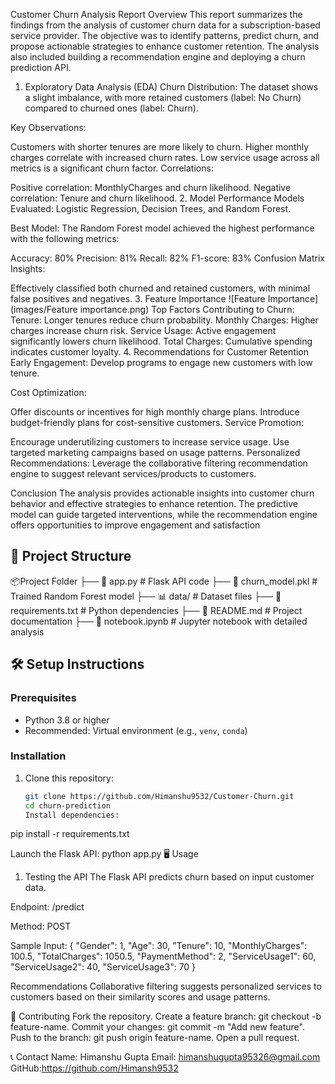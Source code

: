 
Customer Churn Analysis Report
Overview
This report summarizes the findings from the analysis of customer churn data for a subscription-based service provider. The objective was to identify patterns, predict churn, and propose actionable strategies to enhance customer retention. The analysis also included building a recommendation engine and deploying a churn prediction API.

1. Exploratory Data Analysis (EDA)
Churn Distribution:
The dataset shows a slight imbalance, with more retained customers (label: No Churn) compared to churned ones (label: Churn).

Key Observations:

Customers with shorter tenures are more likely to churn.
Higher monthly charges correlate with increased churn rates.
Low service usage across all metrics is a significant churn factor.
Correlations:

Positive correlation: MonthlyCharges and churn likelihood.
Negative correlation: Tenure and churn likelihood.
2. Model Performance
Models Evaluated:
Logistic Regression, Decision Trees, and Random Forest.

Best Model:
The Random Forest model achieved the highest performance with the following metrics:

Accuracy: 80%
Precision: 81%
Recall: 82%
F1-score: 83%
Confusion Matrix Insights:

Effectively classified both churned and retained customers, with minimal false positives and negatives.
3. Feature Importance
![Feature Importance](images/Feature importance.png)
Top Factors Contributing to Churn:
Tenure: Longer tenures reduce churn probability.
Monthly Charges: Higher charges increase churn risk.
Service Usage: Active engagement significantly lowers churn likelihood.
Total Charges: Cumulative spending indicates customer loyalty.
4. Recommendations for Customer Retention
Early Engagement:
Develop programs to engage new customers with low tenure.

Cost Optimization:

Offer discounts or incentives for high monthly charge plans.
Introduce budget-friendly plans for cost-sensitive customers.
Service Promotion:

Encourage underutilizing customers to increase service usage.
Use targeted marketing campaigns based on usage patterns.
Personalized Recommendations:
Leverage the collaborative filtering recommendation engine to suggest relevant services/products to customers.

Conclusion
The analysis provides actionable insights into customer churn behavior and effective strategies to enhance retention. The predictive model can guide targeted interventions, while the recommendation engine offers opportunities to improve engagement and satisfaction


## 📂 Project Structure

📦Project Folder 
├── 📄 app.py # Flask API code 
├── 📄 churn_model.pkl # Trained Random Forest model
├── 📊 data/ # Dataset files 
├── 📄 requirements.txt # Python dependencies 
├── 📄 README.md # Project documentation 
├── 📄 notebook.ipynb # Jupyter notebook with detailed analysis


## 🛠️ Setup Instructions

### Prerequisites
- Python 3.8 or higher
- Recommended: Virtual environment (e.g., `venv`, `conda`)


### Installation
1. Clone this repository:
   ```bash
   git clone https://github.com/Himanshu9532/Customer-Churn.git
   cd churn-prediction
   Install dependencies:
pip install -r requirements.txt

Launch the Flask API:
python app.py
🖥️ Usage
1. Testing the API
The Flask API predicts churn based on input customer data.

Endpoint: /predict

Method: POST




Sample Input:
{
    "Gender": 1,
    "Age": 30,
    "Tenure": 10,
    "MonthlyCharges": 100.5,
    "TotalCharges": 1050.5,
    "PaymentMethod": 2,
    "ServiceUsage1": 60,
    "ServiceUsage2": 40,
    "ServiceUsage3": 70
}


Recommendations
Collaborative filtering suggests personalized services to customers based on their similarity scores and usage patterns.


🤝 Contributing
Fork the repository.
Create a feature branch: git checkout -b feature-name.
Commit your changes: git commit -m "Add new feature".
Push to the branch: git push origin feature-name.
Open a pull request.

📞 Contact
Name: Himanshu Gupta
Email: himanshugupta95326@gmail.com
GitHub:https://github.com/Himansh9532

